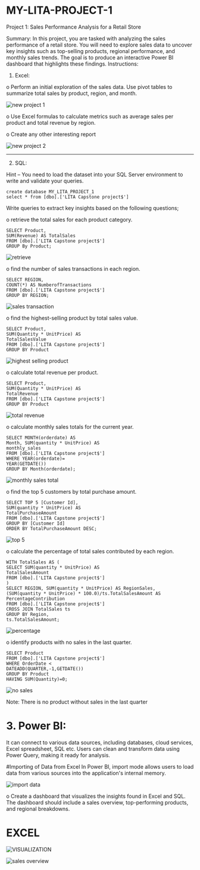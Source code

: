 # MY-LITA-PROJECT-1

Project 1: Sales Performance Analysis for a Retail Store 

Summary: In this project, you are tasked with analyzing the sales performance of a retail store. 
You will need to explore sales data to uncover key insights such as top-selling products, regional 
performance, and monthly sales trends. The goal is to produce an interactive Power BI 
dashboard that highlights these findings. 
Instructions: 

1. Excel:
   
o Perform an initial exploration of the sales data. Use pivot tables to summarize 
total sales by product, region, and month. 

![new project 1](https://github.com/user-attachments/assets/e37d0b43-d680-46f5-82c3-1aaeb2265079)


o Use Excel formulas to calculate metrics such as average sales per product and 
total revenue by region. 

o Create any other interesting report

![new project 2](https://github.com/user-attachments/assets/2b4b38a2-639d-459f-adc1-2f9ddf3fef6d)


---

2. SQL:
   
Hint – You need to load the dataset into your SQL Server environment to write and 
validate your queries.

```
create database MY_LITA_PROJECT_1
select * from [dbo].['LITA Capstone project$']
```

Write queries to extract key insights based on the following questions;

o retrieve the total sales for each product category.

```
SELECT Product, 
SUM(Revenue) AS TotalSales
FROM [dbo].['LITA Capstone project$']
GROUP By Product;
```

![retrieve](https://github.com/user-attachments/assets/16f88ee5-d214-4683-bb04-1d53257f0b32)

o find the number of sales transactions in each region. 

```
SELECT REGION,
COUNT(*) AS NumberofTransactions
FROM [dbo].['LITA Capstone project$']
GROUP BY REGION;
```

![sales transaction](https://github.com/user-attachments/assets/470ea09c-5a08-42c1-aaed-c205a5be7526)


o find the highest-selling product by total sales value. 

```
SELECT Product,
SUM(Quantity * UnitPrice) AS
TotalSalesValue
FROM [dbo].['LITA Capstone project$']
GROUP BY Product
```

![highest selling product](https://github.com/user-attachments/assets/0b6a5a82-de66-4b79-a20b-721e150c700d)

o calculate total revenue per product. 

```
SELECT Product,
SUM(Quantity * UnitPrice) AS
TotalRevenue
FROM [dbo].['LITA Capstone project$']
GROUP BY Product
```
![total revenue](https://github.com/user-attachments/assets/8b626e32-9ca1-429c-9e19-9665cdd89028)

o calculate monthly sales totals for the current year. 

```
SELECT MONTH(orderdate) AS
Month, SUM(quantity * UnitPrice) AS
monthly_sales
FROM [dbo].['LITA Capstone project$']
WHERE YEAR(orderdate)= 
YEAR(GETDATE())
GROUP BY Month(orderdate);
```

![monthly sales total](https://github.com/user-attachments/assets/94d4e075-30af-40c8-921f-9eff34d355c6)

o find the top 5 customers by total purchase amount. 

```
SELECT TOP 5 [Customer Id],
SUM(quantity * UnitPrice) AS
TotalPurchaseAmount
FROM [dbo].['LITA Capstone project$']
GROUP BY [Customer Id]
ORDER BY TotalPurchaseAmount DESC;
```

![top 5](https://github.com/user-attachments/assets/8d1eeb0c-285f-475b-b511-d2270e20a489)

o calculate the percentage of total sales contributed by each region. 

```
WITH TotalSales AS (
SELECT SUM(quantity * UnitPrice) AS 
TotalSalesAmount
FROM [dbo].['LITA Capstone project$']
)
SELECT REGION, SUM(quantity * UnitPrice) AS RegionSales,
(SUM(quantity * UnitPrice) * 100.0)/ts.TotalSalesAmount AS PercentageContribution
FROM [dbo].['LITA Capstone project$']
CROSS JOIN TotalSales ts
GROUP BY Region,
ts.TotalSalesAmount;
```

![percentage](https://github.com/user-attachments/assets/6f9f43ea-f110-4d85-bb81-3399ee076d08)

o identify products with no sales in the last quarter.

```
SELECT Product
FROM [dbo].['LITA Capstone project$']
WHERE OrderDate <
DATEADD(QUARTER,-1,GETDATE())
GROUP BY Product
HAVING SUM(Quantity)=0;
```

![no sales](https://github.com/user-attachments/assets/2f2a8c27-1b54-4903-a734-f05bb5c6c70d)

Note: There is no product without sales in the last quarter

# 3. Power BI: 

It can connect to various data sources, including databases, cloud services, Excel spreadsheet, SQL etc. Users can clean and transform data using Power Query, making it ready for analysis. 

#Importing of Data from Excel
In Power BI, import mode allows users to load data from various sources into the application's internal memory.

![import data](https://github.com/user-attachments/assets/27a8e577-7b12-4b3d-b10f-c2a0f4c502d7)

o Create a dashboard that visualizes the insights found in Excel and SQL. The 
dashboard should include a sales overview, top-performing products, and 
regional breakdowns.

# EXCEL 
![VISUALIZATION](https://github.com/user-attachments/assets/9eab8e97-0c37-4d63-a26b-fc14cb861a50)


![sales overview](https://github.com/user-attachments/assets/ed78d077-9c0b-444b-bab1-87ae22444d0c)

